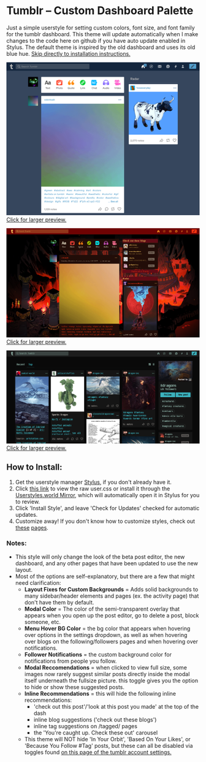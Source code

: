 # Tumblr – Custom Dashboard Palette

Just a simple userstyle for setting custom colors, font size, and font family for the tumblr dashboard. This theme will update automatically when I make changes to the code here on github if you have auto update enabled in Stylus. The default theme is inspired by the old dashboard and uses its old blue hue. [Skip directly to installation instructions.](#how-to-install)

[![Screenshot of default theme.](https://raw.githubusercontent.com/paw/tumblr-custom-palette-userstyle/main/images/defaultpreview.png)\
Click for larger preview.](https://raw.githubusercontent.com/paw/tumblr-custom-palette-userstyle/main/images/defaultpreview.png)

[![Screenshot of a custom theme.](https://raw.githubusercontent.com/paw/tumblr-custom-palette-userstyle/main/images/custompalettepreview.png)\
Click for larger preview.](https://raw.githubusercontent.com/paw/tumblr-custom-palette-userstyle/main/images/custompalettepreview.png)

[![Screenshot of the tagged dragons page with a custom theme.](https://raw.githubusercontent.com/paw/tumblr-custom-palette-userstyle/main/images/taggedpage.png)\
Click for larger preview.](https://raw.githubusercontent.com/paw/tumblr-custom-palette-userstyle/main/images/taggedpage.png)

## How to Install:
1. Get the userstyle manager [Stylus](https://github.com/openstyles/stylus#readme), if you don't already have it.
2. Click [this link](https://github.com/paw/tumblr-custom-palette-userstyle/raw/main/tumblr-custom-dash-palette.user.css) to view the raw user.css or install it through the [Userstyles.world Mirror](https://userstyles.world/style/192/tumblr-custom-dashboard-palette), which will automatically open it in Stylus for you to review.
3. Click 'Install Style', and leave 'Check for Updates' checked for automatic updates.
4. Customize away! If you don't know how to customize styles, check out [these](https://github.com/openstyles/stylus/wiki/Usercss#how-do-i-customize-usercss) [pages](https://github.com/openstyles/stylus/wiki/Popup#interface).

### Notes:
* This style will only change the look of the beta post editor, the new dashboard, and any other pages that have been updated to use the new layout.
* Most of the options are self-explanatory, but there are a few that might need clarification:
  * **Layout Fixes for Custom Backgrounds** = Adds solid backgrounds to many sidebar/header elements and pages (ex. the activity page) that don't have them by default.
  * **Modal Color** = The color of the semi-transparent overlay that appears when you open up the post editor, go to delete a post, block someone, etc.
  * **Menu Hover BG Color** = the bg color that appears when hovering over options in the settings dropdown, as well as when hovering over blogs on the following/followers pages and when hovering over notifications.
  * **Follower Notifications** = the custom background color for notifications from people you follow.
  * **Modal Reccomendations** = when clicked to view full size, some images now rarely suggest similar posts directly inside the modal itself underneath the fullsize picture. this toggle gives you the option to hide or show these suggested posts.
  * **Inline Recommendations** = this will hide the following inline recommendations:
      * 'check out this post'/'look at this post you made' at the top of the dash
      * inline blog suggestions ('check out these blogs')
      * inline tag suggestions on /tagged/ pages
      * the 'You're caught up. Check these out' carousel
  * This theme will NOT hide 'In Your Orbit', 'Based On Your Likes', or 'Because You Follow #Tag' posts, but these can all be disabled via toggles found [on this page of the tumblr account settings.](https://www.tumblr.com/settings/dashboard)
